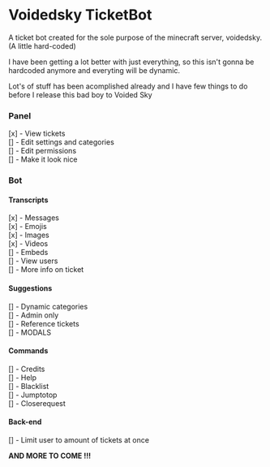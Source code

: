 # Voidedsky TicketBot
 A ticket bot created for the sole purpose of the minecraft server, voidedsky. (A little hard-coded)
 
 
 I have been getting a lot better with just everything, so this isn't gonna be hardcoded anymore and everyting will be dynamic.
 
 Lot's of stuff has been acomplished already and I have few things to do before I release this bad boy to Voided Sky
 
<h3>Panel</h3>
[x] - View tickets<br>
[] - Edit settings and categories<br>
[] - Edit permissions<br>
[] - Make it look nice<br>
<h3>Bot</3>
<h4>Transcripts</h4>
[x] - Messages<br>
[x] - Emojis<br>
[x] - Images<br>
[x] - Videos<br>
[] - Embeds<br>
[] - View users<br>
[] - More info on ticket<br>
<h4>Suggestions</h4>
[] - Dynamic categories<br>
[] - Admin only<br>
[] - Reference tickets<br>
[] - MODALS<br>
<h4>Commands</h4>
[] - Credits<br>
[] - Help<br>
[] - Blacklist<br>
[] - Jumptotop<br>
[] - Closerequest<br>
<h4>Back-end</h4>
[] - Limit user to amount of tickets at once<br>



**AND MORE TO COME !!!**
